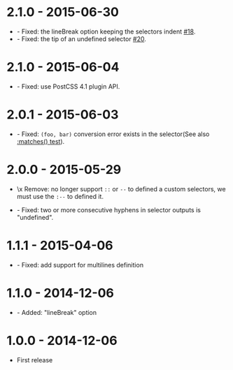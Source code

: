 # 2.1.0 - 2015-06-30

* \- Fixed: the lineBreak option keeping the selectors indent [#18](https://github.com/postcss/postcss-custom-selectors/issues/18).
* \- Fixed: the tip of an undefined selector [#20](https://github.com/postcss/postcss-custom-selectors/issues/20).

# 2.1.0 - 2015-06-04

* \- Fixed: use PostCSS 4.1 plugin API.

# 2.0.1 - 2015-06-03

* \- Fixed: `(foo, bar)` conversion error exists in the selector(See also [:matches() test](test/fixtures/matches/input.css)).

# 2.0.0 - 2015-05-29

* \x Remove: no longer support `::` or `--` to defined a custom selectors, we must use the `:--` to defined it.

* \- Fixed: two or more consecutive hyphens in selector outputs is "undefined".

# 1.1.1 - 2015-04-06

* \- Fixed: add support for multilines definition

# 1.1.0 - 2014-12-06

* \- Added: "lineBreak" option

# 1.0.0 - 2014-12-06

* First release
